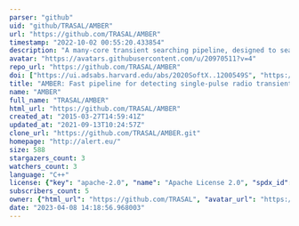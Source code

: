 ```yaml
---
parser: "github"
uid: "github/TRASAL/AMBER"
url: "https://github.com/TRASAL/AMBER"
timestamp: "2022-10-02 00:55:20.433854"
description: "A many-core transient searching pipeline, designed to search in real-time for Fast Radio Bursts."
avatar: "https://avatars.githubusercontent.com/u/20970511?v=4"
repo_url: "https://github.com/TRASAL/AMBER"
doi: ["https://ui.adsabs.harvard.edu/abs/2020SoftX..1200549S", "https://ui.adsabs.harvard.edu/abs/2022ascl.soft09007S/abstract"]
title: "AMBER: Fast pipeline for detecting single-pulse radio transients"
name: "AMBER"
full_name: "TRASAL/AMBER"
html_url: "https://github.com/TRASAL/AMBER"
created_at: "2015-03-27T14:59:41Z"
updated_at: "2021-09-13T10:24:57Z"
clone_url: "https://github.com/TRASAL/AMBER.git"
homepage: "http://alert.eu/"
size: 588
stargazers_count: 3
watchers_count: 3
language: "C++"
license: {"key": "apache-2.0", "name": "Apache License 2.0", "spdx_id": "Apache-2.0", "url": "https://api.github.com/licenses/apache-2.0", "node_id": "MDc6TGljZW5zZTI="}
subscribers_count: 5
owner: {"html_url": "https://github.com/TRASAL", "avatar_url": "https://avatars.githubusercontent.com/u/20970511?v=4", "login": "TRASAL", "type": "Organization"}
date: "2023-04-08 14:18:56.968003"
---
```

